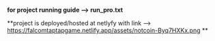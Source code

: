 **for project running guide --> run_pro.txt**

**project is deployed/hosted at netlyfy with link --> https://falcomtaptapgame.netlify.app/assets/notcoin-Byq7HXKx.png **
